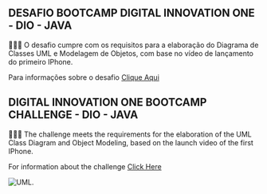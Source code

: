 ## DESAFIO BOOTCAMP DIGITAL INNOVATION ONE  - DIO - JAVA

👨🏻‍💻 O desafio cumpre com os requisitos para a elaboração do Diagrama de Classes UML e Modelagem de Objetos, com base no vídeo de lançamento do primeiro IPhone.
<br>

Para informações sobre o desafio [Clique Aqui](https://github.com/digitalinnovationone/trilha-java-basico/blob/main/desafios/poo/README.md)

## DIGITAL INNOVATION ONE BOOTCAMP CHALLENGE - DIO - JAVA
👨🏻‍💻 The challenge meets the requirements for the elaboration of the UML Class Diagram and Object Modeling, based on the launch video of the first IPhone.
<br>

For information about the challenge [Click Here](https://github.com/digitalinnovationone/trilha-java-basico/blob/main/desafios/poo/README.md)

![UML.](https://www.mermaidchart.com/raw/61965ba5-6ea6-494d-bbbd-49ed2fff32ce?theme=dark&version=v0.1&format=svg"UML")
